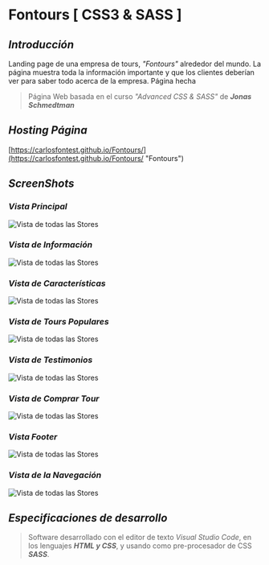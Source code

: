 # Fontours [ CSS3 & SASS ]

## ***Introducción***
Landing page de una empresa de tours, *"Fontours"* alrededor del mundo. La página muestra toda la información importante y que los clientes deberían ver para saber todo acerca de la empresa. Página hecha 

> Página Web basada en el curso *"Advanced CSS & SASS"* de ***Jonas Schmedtman***

## ***Hosting Página***
[https://carlosfontest.github.io/Fontours/](https://carlosfontest.github.io/Fontours/ "Fontours")

## ***ScreenShots***

### *Vista Principal*
![Vista de todas las Stores](https://i.ibb.co/f1RLzKh/Anotaci-n1.png)

### *Vista de Información*
![Vista de todas las Stores](https://i.ibb.co/x7HMkZS/Anotaci-n2.png)

### *Vista de Características*
![Vista de todas las Stores](https://i.ibb.co/VCKb5qm/Anotaci-n3.png)

### *Vista de Tours Populares*
![Vista de todas las Stores](https://i.ibb.co/tLj9cQk/Anotaci-n4.png)

### *Vista de Testimonios*
![Vista de todas las Stores](https://i.ibb.co/SQC05qd/Anotaci-n5.png)

### *Vista de Comprar Tour*
![Vista de todas las Stores](https://i.ibb.co/jv4nSKC/Anotaci-n6.png)

### *Vista Footer*
![Vista de todas las Stores](https://i.ibb.co/DzkKCKy/Anotaci-n7.png)

### *Vista de la Navegación*
![Vista de todas las Stores](https://i.ibb.co/VqZsxDN/Anotaci-n8.png)


## ***Especificaciones de desarrollo***
> Software desarrollado con el editor de texto *Visual Studio Code*, en los lenguajes ***HTML y CSS***, y usando como pre-procesador de CSS ***SASS***.